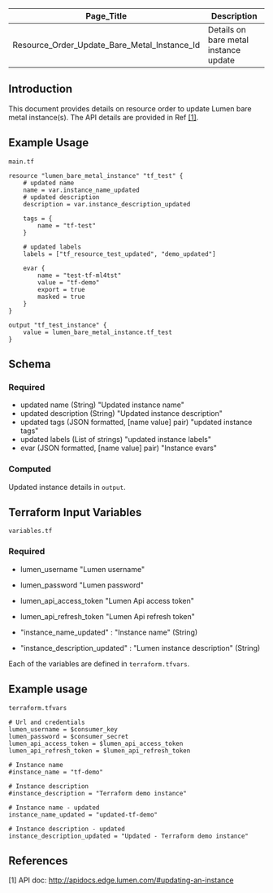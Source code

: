 | Page_Title      | Description                                 |
|-----------------|---------------------------------------------|
| Resource_Order_Update_Bare_Metal_Instance_Id  | Details on bare metal instance update |

## Introduction
This document provides details on resource order to update Lumen bare metal instance(s). The API details are provided in Ref [[1]](#1).

## Example Usage
`main.tf`
```hcl
resource "lumen_bare_metal_instance" "tf_test" {
    # updated name
    name = var.instance_name_updated
    # updated description
    description = var.instance_description_updated
    
    tags = {
        name = "tf-test"
    }

    # updated labels
    labels = ["tf_resource_test_updated", "demo_updated"]

    evar {
        name = "test-tf-ml4tst"
        value = "tf-demo"
        export = true
        masked = true
    }
}

output "tf_test_instance" {
    value = lumen_bare_metal_instance.tf_test
}
```
## Schema

### Required
- updated name (String) "Updated instance name"
- updated description (String) "Updated instance description"
- updated tags (JSON formatted, [name value] pair) "updated instance tags"
- updated labels (List of strings) "updated instance labels"
- evar (JSON formatted, [name value] pair) "Instance evars"

### Computed
Updated instance details in `output`.

## Terraform Input Variables
`variables.tf`
### Required
- lumen_username "Lumen username"
- lumen_password "Lumen password"
- lumen_api_access_token "Lumen Api access token"
- lumen_api_refresh_token "Lumen Api refresh token"

- "instance_name_updated" : "Instance name" (String)
- "instance_description_updated" : "Lumen instance description" (String)

Each of the variables are defined in `terraform.tfvars`.

## Example usage
`terraform.tfvars`
```hcl
# Url and credentials
lumen_username = $consumer_key
lumen_password = $consumer_secret
lumen_api_access_token = $lumen_api_access_token
lumen_api_refresh_token = $lumen_api_refresh_token

# Instance name
#instance_name = "tf-demo"

# Instance description
#instance_description = "Terraform demo instance"

# Instance name - updated
instance_name_updated = "updated-tf-demo"

# Instance description - updated
instance_description_updated = "Updated - Terraform demo instance"
```

## References
<a id="1">[1]</a> API doc: http://apidocs.edge.lumen.com/#updating-an-instance
